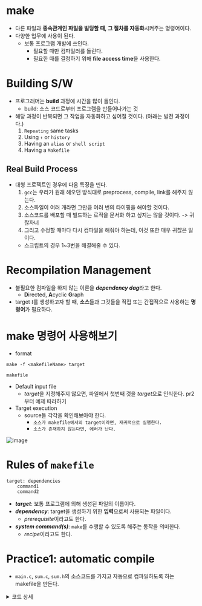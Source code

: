 # make
- 다른 파일과 **종속관계인 파일을 빌딩할 때, 그 절차를 자동화**시켜주는 명령어이다.
- 다양한 업무에 사용이 된다.
    - 보통 프로그램 개발에 쓰인다.
        - 필요할 때만 컴파일러를 돌린다.
        - 필요한 때를 결정하기 위해 **file access time**을 사용한다.

# Building S/W
- 프로그래머는 **build** 과정에 시간을 많이 들인다.
    - build: 소스 코드로부터 프로그램을 만들어나가는 것
- 해당 과정이 반복되면 그 작업을 자동화하고 싶어질 것이다. (아래는 발전 과정이다.)
    1. `Repeating` same tasks
    2. Using `↑` or `history`
    3. Having an `alias` or `shell script`
    4. Having a `Makefile`
## Real Build Process
- 대형 프로젝트인 경우에 다음 특징을 띤다.
    1. `gcc`는 우리가 원래 해오던 방식대로 preprocess, compile, link를 해주지 않는다.
    2. 소스파일이 여러 개라면 그만큼 여러 번의 타이핑을 해야할 것이다.
    3. 소스코드를 배포할 때 빌드하는 로직을 문서화 하고 싶지는 않을 것이다. -> 귀찮자너
    4. 그리고 수정할 때마다 다시 컴파일을 해줘야 하는데, 이것 또한 매우 귀찮은 일이다.
    - 스크립트의 경우 1~3번을 해결해줄 수 있다.

# Recompilation Management
- 불필요한 컴파일을 하지 않는 이론을 ***dependency dag***라고 한다. 
    - **D**irected, **A**cyclic **G**raph
- target *t*를 생성하고자 할 때, **소스**들과 그것들을 직접 또는 간접적으로 사용하는 **명령어**가 필요하다.

# make 명령어 사용해보기
- format
```shell
make -f <makefileName> target
```
```shell
makefile
```
- Default input file
    - *target*을 지정해주지 않으면, 파일에서 첫번째 것을 *target*으로 인식한다.
    pr2부터 예제 따라하기
- Target execution
    - source들 각각을 확인해보아야 한다.
        - `소스가 makefile에서의 target이라면, 재귀적으로 실행한다.`
        - `소스가 존재하지 않는다면, 에러가 난다.`

![image](https://github.com/redzzzi/UnixSystem24spring/assets/127263392/d4bebbdc-c98f-491d-971a-7a7b3ce9c094)

# Rules of `makefile`
```shell
target: dependencies
    command1
    command2
```
- ***target***: 보통 프로그램에 의해 생성된 파일의 이름이다.
- ***dependency***: target을 생성하기 위한 **입력**으로써 사용되는 파일이다.
    - *prerequisite*이라고도 한다. 
- ***system command(s)***: `make`를 수행할 수 있도록 해주는 동작을 의미한다.
    - *recipe*이라고도 한다.

# Practice1: automatic compile
- `main.c`, `sum.c`, `sum.h`의 소스코드를 가지고 자동으로 컴파일하도록 하는 makefile을 만든다.

<details><summary>코드 상세</summary>
<div markdown="1">

```main.c
// main.c
#include <stdio.h>
#include <stdlib.h>
#include "sum.h"

int main(int argc, char *argv[]) {
    int c;
    c = sum(1, 2);
    printf("The sum of 1 and 2 is %d\n", c);
    exit(0);
}
```
```sum.c
// sum.c
int sum(int a, int b) {}
    int c;
    c = a + b;
    return c;
```
```
// sum.h
=======
```sum.h
>>>>>>> 833498bcba73934e0dd7408b50a1eb5ae25647c1
#ifndef _SUM_H_
#define _SUM_H_

int sum(int a, int b);

#endif
```
</div></details>
